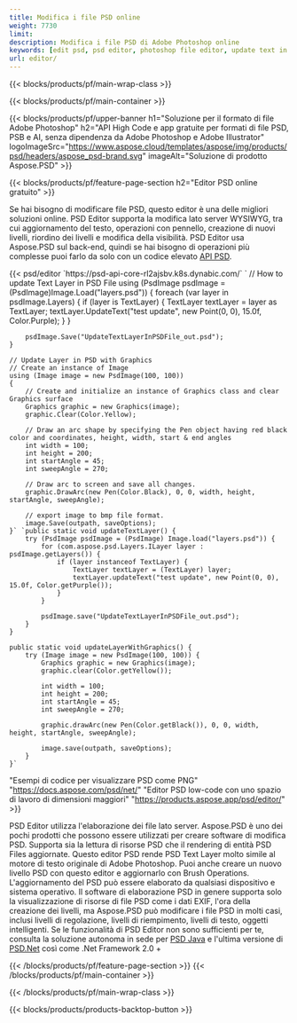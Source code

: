 ```yaml
---
title: Modifica i file PSD online
weight: 7730
limit: 
description: Modifica i file PSD di Adobe Photoshop online
keywords: [edit psd, psd editor, photoshop file editor, update text in psd, update psd]
url: editor/
---
```


{{< blocks/products/pf/main-wrap-class >}}


{{< blocks/products/pf/main-container >}}

{{< blocks/products/pf/upper-banner h1="Soluzione per il formato di file Adobe Photoshop" h2="API High Code e app gratuite per formati di file PSD, PSB e AI, senza dipendenza da Adobe Photoshop e Adobe Illustrator" logoImageSrc="https://www.aspose.cloud/templates/aspose/img/products/psd/headers/aspose_psd-brand.svg" imageAlt="Soluzione di prodotto Aspose.PSD" >}}

{{< blocks/products/pf/feature-page-section h2="Editor PSD online gratuito" >}}
<p>Se hai bisogno di modificare file PSD, questo editor è una delle migliori soluzioni online. PSD Editor supporta la modifica lato server WYSIWYG, tra cui aggiornamento del testo, operazioni con pennello, creazione di nuovi livelli, riordino dei livelli e modifica della visibilità. PSD Editor usa Aspose.PSD sul back-end, quindi se hai bisogno di operazioni più complesse puoi farlo da solo con un codice elevato <a href="/psd/{{< lang-code >}}">API PSD</a>.</p>
{{< psd/editor `https://psd-api-core-rl2ajsbv.k8s.dynabic.com/` 
`	// How to update Text Layer in PSD File
	using (PsdImage psdImage = (PsdImage)Image.Load("layers.psd"))
  	{
		foreach (var layer in psdImage.Layers)
		{
			if (layer is TextLayer)
			{
				TextLayer textLayer = layer as TextLayer;
				textLayer.UpdateText("test update", new Point(0, 0), 15.0f, Color.Purple);
			}
		}

		psdImage.Save("UpdateTextLayerInPSDFile_out.psd");
	}
	
	// Update Layer in PSD with Graphics
	// Create an instance of Image
	using (Image image = new PsdImage(100, 100))
	{
		// Create and initialize an instance of Graphics class and clear Graphics surface
		Graphics graphic = new Graphics(image);
		graphic.Clear(Color.Yellow);

		// Draw an arc shape by specifying the Pen object having red black color and coordinates, height, width, start & end angles                 
		int width = 100;
		int height = 200;
		int startAngle = 45;
		int sweepAngle = 270;

		// Draw arc to screen and save all changes.
		graphic.DrawArc(new Pen(Color.Black), 0, 0, width, height, startAngle, sweepAngle);

		// export image to bmp file format.
		image.Save(outpath, saveOptions);
	}` `public static void updateTextLayer() {
        try (PsdImage psdImage = (PsdImage) Image.load("layers.psd")) {
            for (com.aspose.psd.Layers.ILayer layer : psdImage.getLayers()) {
                if (layer instanceof TextLayer) {
                    TextLayer textLayer = (TextLayer) layer;
                    textLayer.updateText("test update", new Point(0, 0), 15.0f, Color.getPurple());
                }
            }

            psdImage.save("UpdateTextLayerInPSDFile_out.psd");
        }
    }

    public static void updateLayerWithGraphics() {
        try (Image image = new PsdImage(100, 100)) {
            Graphics graphic = new Graphics(image);
            graphic.clear(Color.getYellow());

            int width = 100;
            int height = 200;
            int startAngle = 45;
            int sweepAngle = 270;

            graphic.drawArc(new Pen(Color.getBlack()), 0, 0, width, height, startAngle, sweepAngle);

            image.save(outpath, saveOptions);
        }
    }` 
"Esempi di codice per visualizzare PSD come PNG"  "https://docs.aspose.com/psd/net/" 
"Editor PSD low-code con uno spazio di lavoro di dimensioni maggiori" "https://products.aspose.app/psd/editor/" >}}
<p>PSD Editor utilizza l'elaborazione dei file lato server. Aspose.PSD è uno dei pochi prodotti che possono essere utilizzati per creare software di modifica PSD. Supporta sia la lettura di risorse PSD che il rendering di entità PSD Files aggiornate. Questo editor PSD rende PSD Text Layer molto simile al motore di testo originale di Adobe Photoshop. Puoi anche creare un nuovo livello PSD con questo editor e aggiornarlo con Brush Operations. L'aggiornamento del PSD può essere elaborato da qualsiasi dispositivo e sistema operativo. Il software di elaborazione PSD in genere supporta solo la visualizzazione di risorse di file PSD come i dati EXIF, l'ora della creazione dei livelli, ma Aspose.PSD può modificare i file PSD in molti casi, inclusi livelli di regolazione, livelli di riempimento, livelli di testo, oggetti intelligenti. Se le funzionalità di PSD Editor non sono sufficienti per te, consulta la soluzione autonoma in sede per <a href="/psd/{{< lang-code >}}java">PSD Java</a> e l'ultima versione di <a href="/psd/{{< lang-code >}}net">PSD.Net</a> così come .Net Framework 2.0 +</p>

{{< /blocks/products/pf/feature-page-section >}}
{{< /blocks/products/pf/main-container >}}


{{< /blocks/products/pf/main-wrap-class >}}

{{< blocks/products/products-backtop-button >}}

